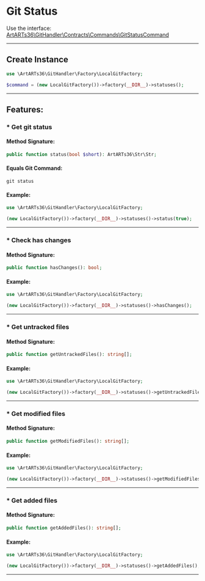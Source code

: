 # Git Status

Use the interface: [ArtARTs36\GitHandler\Contracts\Commands\GitStatusCommand](../src/Contracts/Commands/GitStatusCommand.php)

---

## Create Instance

```php
use \ArtARTs36\GitHandler\Factory\LocalGitFactory;

$command = (new LocalGitFactory())->factory(__DIR__)->statuses();
```

---

## Features:

### * Get git status

#### Method Signature:



```php
public function status(bool $short): ArtARTs36\Str\Str;
```

#### Equals Git Command:

`git status`

#### Example:

```php
use \ArtARTs36\GitHandler\Factory\LocalGitFactory;

(new LocalGitFactory())->factory(__DIR__)->statuses()->status(true);
```

---
### * Check has changes

#### Method Signature:

```php
public function hasChanges(): bool;
```

#### Example:

```php
use \ArtARTs36\GitHandler\Factory\LocalGitFactory;

(new LocalGitFactory())->factory(__DIR__)->statuses()->hasChanges();
```

---
### * Get untracked files

#### Method Signature:

```php
public function getUntrackedFiles(): string[];
```

#### Example:

```php
use \ArtARTs36\GitHandler\Factory\LocalGitFactory;

(new LocalGitFactory())->factory(__DIR__)->statuses()->getUntrackedFiles();
```

---
### * Get modified files

#### Method Signature:

```php
public function getModifiedFiles(): string[];
```

#### Example:

```php
use \ArtARTs36\GitHandler\Factory\LocalGitFactory;

(new LocalGitFactory())->factory(__DIR__)->statuses()->getModifiedFiles();
```

---
### * Get added files

#### Method Signature:

```php
public function getAddedFiles(): string[];
```

#### Example:

```php
use \ArtARTs36\GitHandler\Factory\LocalGitFactory;

(new LocalGitFactory())->factory(__DIR__)->statuses()->getAddedFiles();
```

---
